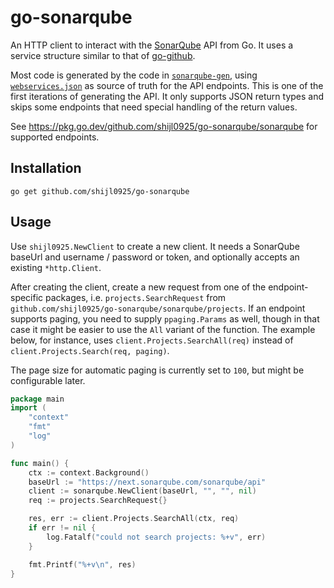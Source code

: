 # go-sonarqube

An HTTP client to interact with the [SonarQube](https://next.sonarqube.com/sonarqube/) API from Go. It uses a service structure
similar to that of [go-github](https://github.com/google/go-github).

Most code is generated by the code in [`sonarqube-gen`](https://github.com/shijl0925/sonarqube-gen), using [`webservices.json`](https://next.sonarqube.com/sonarqube/api/webservices/list?include_internals=false)
as source of truth for the API endpoints. This is one of the first iterations of generating the API. It only supports
JSON return types and skips some endpoints that need special handling of the return values.

See https://pkg.go.dev/github.com/shijl0925/go-sonarqube/sonarqube for supported endpoints.

## Installation

```shell
go get github.com/shijl0925/go-sonarqube
```

## Usage

Use `shijl0925.NewClient` to create a new client. It needs a SonarQube baseUrl and username / password or token, and optionally accepts
an existing `*http.Client`.

After creating the client, create a new request from one of the endpoint-specific packages, i.e.
`projects.SearchRequest` from `github.com/shijl0925/go-sonarqube/sonarqube/projects`. If an endpoint supports paging,
you need to supply `ppaging.Params` as well, though in that case it might be easier to use the `All` variant of the
function. The example below, for instance, uses `client.Projects.SearchAll(req)` instead of `client.Projects.Search(req, paging)`.

The page size for automatic paging is currently set to `100`, but might be configurable later.

```go
package main
import (
	"context"
	"fmt"
	"log"
)

func main() {
    ctx := context.Background()
    baseUrl := "https://next.sonarqube.com/sonarqube/api"
    client := sonarqube.NewClient(baseUrl, "", "", nil)
    req := projects.SearchRequest{}

    res, err := client.Projects.SearchAll(ctx, req)
    if err != nil {
        log.Fatalf("could not search projects: %+v", err)
    }

    fmt.Printf("%+v\n", res)
}
```
